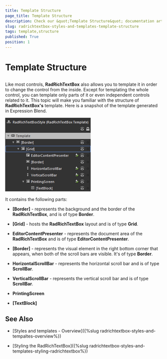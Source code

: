 ```yaml
---
title: Template Structure
page_title: Template Structure
description: Check our &quot;Template Structure&quot; documentation article for the RadRichTextBox WPF control.
slug: radrichtextbox-styles-and-templates-template-structure
tags: template,structure
published: True
position: 1
---
```


# Template Structure



## 

Like most controls, __RadRichTextBox__ also allows you to template it in order to change the control from the inside. Except for templating the whole control, you can template only parts of it or even independent controls related to it. This topic will make you familiar with the structure of __RadRichTextBox's__ template. Here is a snapshot of the template generated in Expression Blend.

![](images/RadRichTextBox_Template_Structure_01.png)

It contains the following parts:

* __[Border]__ - represents the background and the border of the __RadRichTextBox__, and is of type __Border__.

* __[Grid]__ - hosts the __RadRichTextBox__ layout and is of type __Grid__.

* __EditorContentPresenter__ - represents the document area of the __RadRichTextBox__ and is of type __EditorContentPresenter__.

* __[Border]__ - represents the visual element in the right bottom corner that appears, when both of the scroll bars are visible. It's of type __Border__.

* __HorizontalScrollBar__ - represents the horizontal scroll bar and is of type __ScrollBar__.

* __VerticalScrollBar__ - represents the vertical scroll bar and is of type __ScrollBar__.

* __PrintingScreen__

* __[TextBlock]__

## See Also

 * [Styles and templates - Overview]({%slug radrichtextbox-styles-and-tempaltes-overview%})

 * [Styling the RadRichTextBox]({%slug radrichtextbox-styles-and-templates-styling-radrichtextbox%})
